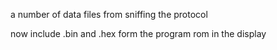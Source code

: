 a number of data files from sniffing the protocol

now include .bin and .hex form the program rom in the display
